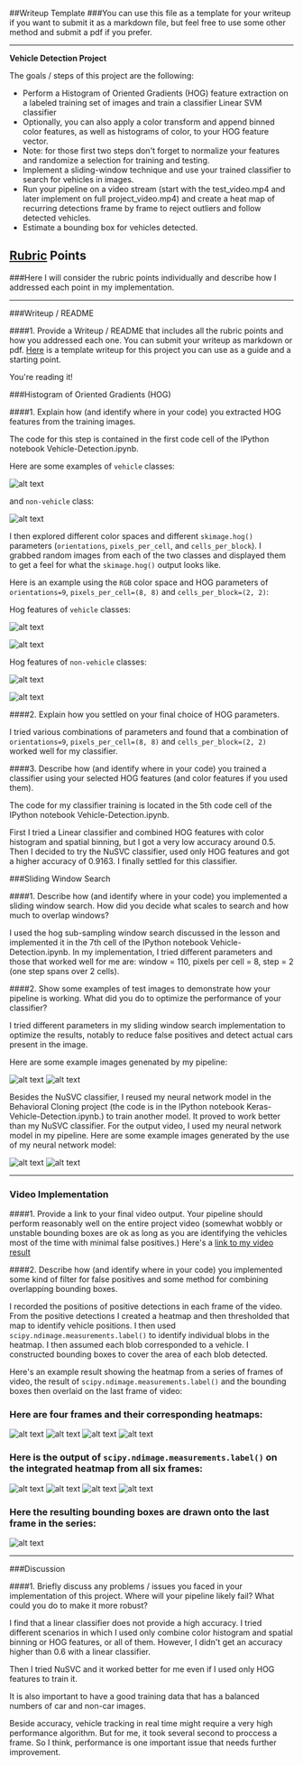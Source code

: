 ##Writeup Template
###You can use this file as a template for your writeup if you want to submit it as a markdown file, but feel free to use some other method and submit a pdf if you prefer.

---

**Vehicle Detection Project**

The goals / steps of this project are the following:

* Perform a Histogram of Oriented Gradients (HOG) feature extraction on a labeled training set of images and train a classifier Linear SVM classifier
* Optionally, you can also apply a color transform and append binned color features, as well as histograms of color, to your HOG feature vector. 
* Note: for those first two steps don't forget to normalize your features and randomize a selection for training and testing.
* Implement a sliding-window technique and use your trained classifier to search for vehicles in images.
* Run your pipeline on a video stream (start with the test_video.mp4 and later implement on full project_video.mp4) and create a heat map of recurring detections frame by frame to reject outliers and follow detected vehicles.
* Estimate a bounding box for vehicles detected.

[//]: # (Image References)
[hog_car1]: ./hog_car1.png
[hog_car2]: ./hog_car2.png
[hog_noncar1]: ./hog_noncar1.png
[hog_noncar2]: ./hog_noncar2.png
[cars_examples]: ./cars_examples.png
[noncars_examples]: ./noncars_examples.png


[scv1]: ./svc1.png
[scv2]: ./svc2.png

[cnn1]: ./cnn1.png
[cnn2]: ./cnn2.png

[heat1]: ./heat1.png
[heat2]: ./heat2.png
[heat3]: ./heat3.png
[heat4]: ./heat4.png



[label1]: ./label1.png
[label2]: ./label2.png
[label3]: ./label3.png
[label4]: ./label4.png



[drawn1]: ./drawn1.png


[project_video_output]: ./project_video_output.mp4

## [Rubric](https://review.udacity.com/#!/rubrics/513/view) Points
###Here I will consider the rubric points individually and describe how I addressed each point in my implementation.  

---
###Writeup / README

####1. Provide a Writeup / README that includes all the rubric points and how you addressed each one.  You can submit your writeup as markdown or pdf.  [Here](https://github.com/udacity/CarND-Vehicle-Detection/blob/master/writeup_template.md) is a template writeup for this project you can use as a guide and a starting point.  

You're reading it!

###Histogram of Oriented Gradients (HOG)

####1. Explain how (and identify where in your code) you extracted HOG features from the training images.

The code for this step is contained in the first code cell of the IPython notebook Vehicle-Detection.ipynb.

Here are some examples of `vehicle` classes:

![alt text][cars_examples]

and `non-vehicle` class:

![alt text][noncars_examples]


I then explored different color spaces and different `skimage.hog()` parameters (`orientations`, `pixels_per_cell`, and `cells_per_block`).  I grabbed random images from each of the two classes and displayed them to get a feel for what the `skimage.hog()` output looks like.

Here is an example using the `RGB` color space and HOG parameters of `orientations=9`, `pixels_per_cell=(8, 8)` and `cells_per_block=(2, 2)`:

Hog features of `vehicle` classes:

![alt text][hog_car1]

![alt text][hog_car2]

Hog features of `non-vehicle` classes:


![alt text][hog_noncar1]

![alt text][hog_noncar2]


####2. Explain how you settled on your final choice of HOG parameters.

I tried various combinations of parameters and found that a combination of `orientations=9`, `pixels_per_cell=(8, 8)` and `cells_per_block=(2, 2)` worked well for my classifier.

####3. Describe how (and identify where in your code) you trained a classifier using your selected HOG features (and color features if you used them).

The code for my classifier training is located in the 5th code cell of the IPython notebook Vehicle-Detection.ipynb.

First I tried a Linear classifier and combined HOG features with color histogram and spatial binning, but I got a very low accuracy around 0.5. Then I decided to try the NuSVC classifier, used only HOG features and got a higher accuracy of 0.9163. I finally settled for this classifier.

###Sliding Window Search

####1. Describe how (and identify where in your code) you implemented a sliding window search.  How did you decide what scales to search and how much to overlap windows?

I used the hog sub-sampling window search discussed in the lesson and implemented it in the 7th cell of the IPython notebook Vehicle-Detection.ipynb. In my implementation, I tried different parameters and those that worked well for me are: window = 110, pixels per cell = 8, step = 2 (one step spans over 2 cells).


####2. Show some examples of test images to demonstrate how your pipeline is working.  What did you do to optimize the performance of your classifier?

I tried different parameters in my sliding window search implementation to optimize the results, notably to reduce false positives and detect actual cars present in the image.

Here are some example images genenated by my pipeline:

![alt text][scv1]
![alt text][scv2]

Besides the NuSVC classifier, I reused my neural network model in the Behavioral Cloning project (the code is in the IPython notebook Keras-Vehicle-Detection.ipynb.) to train another model. It proved to work better than my NuSVC classifier. For the output video, I used my neural network model in my pipeline. Here are some example images generated by the use of my neural network model:

![alt text][cnn1]
![alt text][cnn2]

---

### Video Implementation

####1. Provide a link to your final video output.  Your pipeline should perform reasonably well on the entire project video (somewhat wobbly or unstable bounding boxes are ok as long as you are identifying the vehicles most of the time with minimal false positives.)
Here's a [link to my video result](./project_video_output.mp4)


####2. Describe how (and identify where in your code) you implemented some kind of filter for false positives and some method for combining overlapping bounding boxes.

I recorded the positions of positive detections in each frame of the video.  From the positive detections I created a heatmap and then thresholded that map to identify vehicle positions.  I then used `scipy.ndimage.measurements.label()` to identify individual blobs in the heatmap.  I then assumed each blob corresponded to a vehicle.  I constructed bounding boxes to cover the area of each blob detected.  

Here's an example result showing the heatmap from a series of frames of video, the result of `scipy.ndimage.measurements.label()` and the bounding boxes then overlaid on the last frame of video:

### Here are four frames and their corresponding heatmaps:

![alt text][heat1]
![alt text][heat2]
![alt text][heat3]
![alt text][heat4]


### Here is the output of `scipy.ndimage.measurements.label()` on the integrated heatmap from all six frames:

![alt text][label1]
![alt text][label2]
![alt text][label3]
![alt text][label4]

### Here the resulting bounding boxes are drawn onto the last frame in the series:

![alt text][drawn1]



---

###Discussion

####1. Briefly discuss any problems / issues you faced in your implementation of this project.  Where will your pipeline likely fail?  What could you do to make it more robust?

I find that a linear classifier does not provide a high accuracy. I tried different scenarios in which I used only combine color histogram and spatial binning or HOG features, or all of them. However, I didn't get an accuracy higher than 0.6 with a linear classifier.

Then I tried NuSVC and it worked better for me even if I used only HOG features to train it.

It is also important to have a good training data that has a balanced numbers of car and non-car images.

Beside accuracy, vehicle tracking in real time might require a very high performance algorithm. But for me, it took several second to proccess a frame. So I think, performance is one important issue that needs further improvement.

